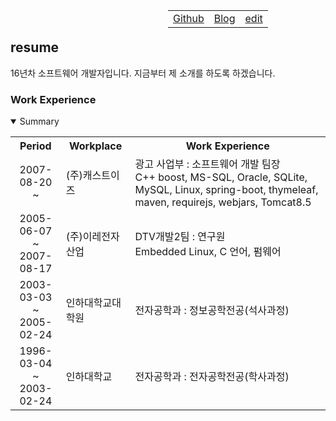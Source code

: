 <table align="right" style="text-align:center;width:50%;">
		<tr>
			<td ><a href="https://github.com/chonkk" target="_blank">Github</a></td>
			<td ><a href="https://chonkk.blog.me" target="_blank">Blog</a></td>
			<td ><a href="https://github.com/chonkk/resume/edit/main/docs/index.md" target="_blank">edit</a></td>
		</tr>
</table><br/><br/>

## resume

16년차 소프트웨어 개발자입니다.
지금부터 제 소개를 하도록 하겠습니다.

### Work Experience

<details open>
	<summary>Summary</summary>
    <p style="font-size:8pt;">
	<table style="width:100%;">
    <tr>
	    <th style="width:16%;text-align:center;">Period</th>
	    <th style="width:22%;text-align:center;">Workplace</th>
	    <th style="text-align:center;">Work Experience</th>
</tr>
<tr>
      <td style="text-align:center;">2007-08-20<br/>~</td>
      <td>(주)캐스트이즈</td>
      <td>광고 사업부 : 소프트웨어 개발 팀장<br/>
	      C++ boost, MS-SQL, Oracle, SQLite, MySQL, Linux, spring-boot, thymeleaf, maven, requirejs, webjars, Tomcat8.5
	</td>
    </tr>
    <tr>
      <td style="text-align:center;">2005-06-07<br/>~<br/>2007-08-17</td>
      <td>(주)이레전자산업</td>
      <td>DTV개발2팀 : 연구원<br/>
	     Embedded Linux, C 언어, 펌웨어</td>
    </tr>
    <tr>
      <td style="text-align:center;">2003-03-03<br/>~<br/>2005-02-24</td>
      <td>인하대학교대학원</td>
      <td>전자공학과 : 정보공학전공(석사과정)</td>
    </tr>
    <tr>
      <td style="text-align:center;">1996-03-04<br/>~<br/>2003-02-24</td>
      <td>인하대학교</td>
      <td>전자공학과 : 전자공학전공(학사과정)</td>
    </tr>
	</table>
    </p>
</details>

